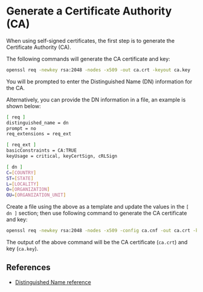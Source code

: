 # Generate a Certificate Authority (CA) 

When using self-signed certificates, the first step is to generate the Certificate Authority (CA).

The following commands will generate the CA certificate and key:

```bash
openssl req -newkey rsa:2048 -nodes -x509 -out ca.crt -keyout ca.key
```

You will be prompted to enter the Distinguished Name (DN) information for the CA.

Alternatively, you can provide the DN information in a file, an example is shown below:

```bash
[ req ]
distinguished_name = dn
prompt = no
req_extensions = req_ext

[ req_ext ]
basicConstraints = CA:TRUE
keyUsage = critical, keyCertSign, cRLSign

[ dn ]
C=[COUNTRY]
ST=[STATE]
L=[LOCALITY]
O=[ORGANIZATION]
OU=[ORGANIZATION_UNIT]
```

Create a file using the above as a template and update the values in the  `[ dn ]` section; then use following command to generate the CA certificate and key:

```bash
openssl req -newkey rsa:2048 -nodes -x509 -config ca.cnf -out ca.crt -keyout ca.key
```

The output of the above command will be the CA certificate (`ca.crt`) and key (`ca.key`).

## References

- [Distinguished Name reference](http://certificate.fyicenter.com/2098_OpenSSL_req_-distinguished_name_Configuration_Section.html)

